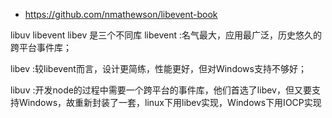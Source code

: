 + https://github.com/nmathewson/libevent-book

libuv libevent libev 是三个不同库
libevent :名气最大，应用最广泛，历史悠久的跨平台事件库；

libev :较libevent而言，设计更简练，性能更好，但对Windows支持不够好；

libuv :开发node的过程中需要一个跨平台的事件库，他们首选了libev，但又要支持Windows，故重新封装了一套，linux下用libev实现，Windows下用IOCP实现
